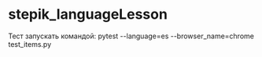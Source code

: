 # stepik_languageLesson
Тест запускать командой: pytest --language=es --browser_name=chrome test_items.py
